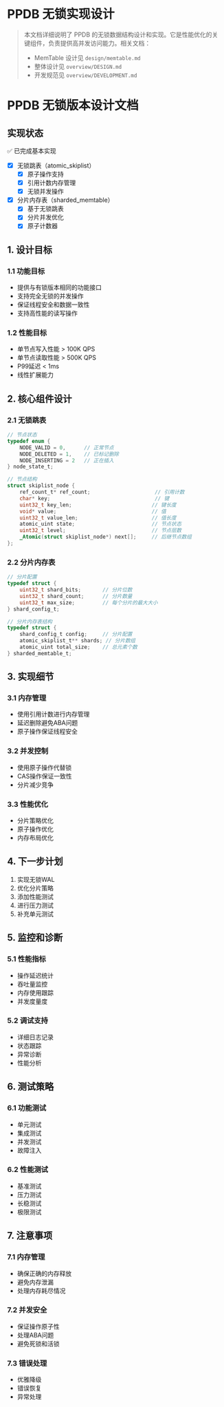 # PPDB 无锁实现设计

> 本文档详细说明了 PPDB 的无锁数据结构设计和实现。它是性能优化的关键组件，负责提供高并发访问能力。相关文档：
> - MemTable 设计见 `design/memtable.md`
> - 整体设计见 `overview/DESIGN.md`
> - 开发规范见 `overview/DEVELOPMENT.md`

# PPDB 无锁版本设计文档

## 实现状态
✅ 已完成基本实现
- [x] 无锁跳表（atomic_skiplist）
  - [x] 原子操作支持
  - [x] 引用计数内存管理
  - [x] 无锁并发操作
- [x] 分片内存表（sharded_memtable）
  - [x] 基于无锁跳表
  - [x] 分片并发优化
  - [x] 原子计数器

## 1. 设计目标

### 1.1 功能目标
- 提供与有锁版本相同的功能接口
- 支持完全无锁的并发操作
- 保证线程安全和数据一致性
- 支持高性能的读写操作

### 1.2 性能目标
- 单节点写入性能 > 100K QPS
- 单节点读取性能 > 500K QPS
- P99延迟 < 1ms
- 线性扩展能力

## 2. 核心组件设计

### 2.1 无锁跳表
```c
// 节点状态
typedef enum {
    NODE_VALID = 0,      // 正常节点
    NODE_DELETED = 1,    // 已标记删除
    NODE_INSERTING = 2   // 正在插入
} node_state_t;

// 节点结构
struct skiplist_node {
    ref_count_t* ref_count;                     // 引用计数
    char* key;                                  // 键
    uint32_t key_len;                          // 键长度
    void* value;                               // 值
    uint32_t value_len;                        // 值长度
    atomic_uint state;                         // 节点状态
    uint32_t level;                            // 节点层数
    _Atomic(struct skiplist_node*) next[];     // 后继节点数组
};
```

### 2.2 分片内存表
```c
// 分片配置
typedef struct {
    uint32_t shard_bits;       // 分片位数
    uint32_t shard_count;      // 分片数量
    uint32_t max_size;         // 每个分片的最大大小
} shard_config_t;

// 分片内存表结构
typedef struct {
    shard_config_t config;     // 分片配置
    atomic_skiplist_t** shards; // 分片数组
    atomic_uint total_size;    // 总元素个数
} sharded_memtable_t;
```

## 3. 实现细节

### 3.1 内存管理
- 使用引用计数进行内存管理
- 延迟删除避免ABA问题
- 原子操作保证线程安全

### 3.2 并发控制
- 使用原子操作代替锁
- CAS操作保证一致性
- 分片减少竞争

### 3.3 性能优化
- 分片策略优化
- 原子操作优化
- 内存布局优化

## 4. 下一步计划
1. 实现无锁WAL
2. 优化分片策略
3. 添加性能测试
4. 进行压力测试
5. 补充单元测试

## 5. 监控和诊断

### 5.1 性能指标
- 操作延迟统计
- 吞吐量监控
- 内存使用跟踪
- 并发度量度

### 5.2 调试支持
- 详细日志记录
- 状态跟踪
- 异常诊断
- 性能分析

## 6. 测试策略

### 6.1 功能测试
- 单元测试
- 集成测试
- 并发测试
- 故障注入

### 6.2 性能测试
- 基准测试
- 压力测试
- 长稳测试
- 极限测试

## 7. 注意事项

### 7.1 内存管理
- 确保正确的内存释放
- 避免内存泄漏
- 处理内存耗尽情况

### 7.2 并发安全
- 保证操作原子性
- 处理ABA问题
- 避免死锁和活锁

### 7.3 错误处理
- 优雅降级
- 错误恢复
- 异常处理